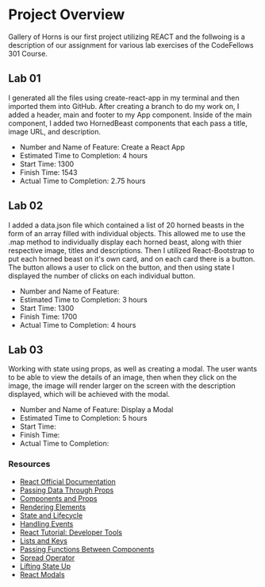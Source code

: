 # Project Overview

Gallery of Horns is our first project utilizing REACT and the follwoing is a description of our assignment for various lab exercises of the CodeFellows 301 Course.

## Lab 01

  I generated all the files using create-react-app in my terminal and then imported them into GitHub. After creating a branch to do my work on, I added a header, main and footer to my App component. Inside of the main component, I added two HornedBeast components that each pass a title, image URL, and description.

* Number and Name of Feature: Create a React App
* Estimated Time to Completion: 4 hours
* Start Time: 1300
* Finish Time: 1543
* Actual Time to Completion: 2.75 hours

## Lab 02

 I added a data.json file which contained a list of 20 horned beasts in the form of an array filled with individual objects. This allowed me to use the .map method to individually display each horned beast, along with thier respective image, titles and descriptions. Then I utilized React-Bootstrap to put each horned beast on it's own card, and on each card there is a button. The button allows a user to click on the button, and then using state I displayed the number of clicks on each individual button.

* Number and Name of Feature:
* Estimated Time to Completion: 3 hours
* Start Time: 1300
* Finish Time: 1700
* Actual Time to Completion: 4 hours

## Lab 03

  Working with state using props, as well as creating a modal. The user wants to be able to view the details of an image, then when they click on the image, the image will render larger on the screen with the description displayed, which will be achieved with the modal.

* Number and Name of Feature: Display a Modal
* Estimated Time to Completion: 5 hours
* Start Time:
* Finish Time:
* Actual Time to Completion:

### Resources

* [React Official Documentation](https://reactjs.org/docs/getting-started.html)
* [Passing Data Through Props](https://reactjs.org/tutorial/tutorial.html)
* [Components and Props](https://reactjs.org/docs/components-and-props.html)
* [Rendering Elements](https://reactjs.org/docs/rendering-elements.html)
* [State and Lifecycle](https://reactjs.org/docs/state-and-lifecycle.html)
* [Handling Events](https://reactjs.org/docs/handling-events.html)
* [React Tutorial: Developer Tools](https://reactjs.org/tutorial/tutorial.html)
* [Lists and Keys](https://reactjs.org/docs/lists-and-keys.html)
* [Passing Functions Between Components](https://www.youtube.com/watch?v=c05OL7XbwXU)
* [Spread Operator](https://medium.com/coding-at-dawn/how-to-use-the-spread-operator-in-javascript-b9e4a8b06fab)
* [Lifting State Up](https://reactjs.org/docs/lifting-state-up.html)
* [React Modals](https://react-bootstrap.github.io/components/modal/)
